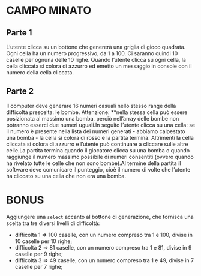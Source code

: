 # CAMPO MINATO

## Parte 1

L’utente clicca su un bottone che genererà una griglia di gioco quadrata. Ogni cella ha un numero progressivo, da 1 a 100. Ci saranno quindi 10 caselle per ognuna delle 10 righe. Quando l’utente clicca su ogni cella, la cella cliccata si colora di azzurro ed emetto un messaggio in console con il numero della cella cliccata.

## Parte 2

Il computer deve generare 16 numeri casuali nello stesso range della difficoltà prescelta: le bombe. Attenzione: \*\*nella stessa cella può essere posizionata al massimo una bomba, perciò nell’array delle bombe non potranno esserci due numeri uguali.In seguito l’utente clicca su una cella: se il numero è presente nella lista dei numeri generati - abbiamo calpestato una bomba - la cella si colora di rosso e la partita termina. Altrimenti la cella cliccata si colora di azzurro e l’utente può continuare a cliccare sulle altre celle.La partita termina quando il giocatore clicca su una bomba o quando raggiunge il numero massimo possibile di numeri consentiti (ovvero quando ha rivelato tutte le celle che non sono bombe).Al termine della partita il software deve comunicare il punteggio, cioè il numero di volte che l’utente ha cliccato su una cella che non era una bomba.

# BONUS

Aggiungere una `select` accanto al bottone di generazione, che fornisca una scelta tra tre diversi livelli di difficoltà:

-   difficoltà 1 ⇒ 100 caselle, con un numero compreso tra 1 e 100, divise in 10 caselle per 10 righe;
-   difficoltà 2 ⇒ 81 caselle, con un numero compreso tra 1 e 81, divise in 9 caselle per 9 righe;
-   difficoltà 3 ⇒ 49 caselle, con un numero compreso tra 1 e 49, divise in 7 caselle per 7 righe;
